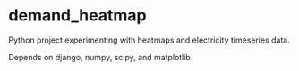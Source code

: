 demand_heatmap
==============

Python project experimenting with heatmaps and electricity timeseries data.

Depends on django, numpy, scipy, and matplotlib